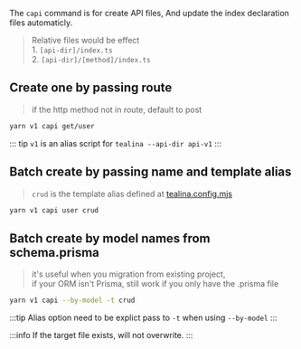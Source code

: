 The `capi` command is for create API files,
And update the index declaration files automaticly.
> Relative files would be effect\
    1. `[api-dir]/index.ts`\
    2. `[api-dir]/[method]/index.ts`


## Create one by passing route
> if the http method not in route, default to post
```bash
yarn v1 capi get/user
```
::: tip `v1` is an alias script for ```tealina --api-dir api-v1```
:::

## Batch create by passing name and template alias
> `crud` is the template alias defined at [ tealina.config.mjs ](/configuration/templates)
```bash
yarn v1 capi user crud
```

## Batch create by model names from schema.prisma
> it's useful when you migration from existing project,\
> if your ORM isn't Prisma, still work if you only have the .prisma file
```bash
yarn v1 capi --by-model -t crud
```
:::tip Alias option need to be explict pass to `-t` when using `--by-model`
:::

:::info If the target file exists, will not overwrite.
:::